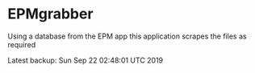 # EPMgrabber
Using a database from the EPM app this application scrapes the files as required


Latest backup: Sun Sep 22 02:48:01 UTC 2019
